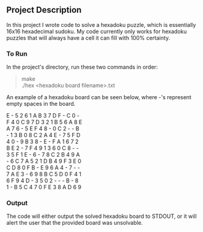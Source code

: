 ## Project Description

In this project I wrote code to solve a hexadoku puzzle, which is essentially 16x16 hexadecimal sudoku. My code currently only works for hexadoku puzzles that will always have a cell it can fill with 100% certainty.

### To Run

In the project's directory, run these two commands in order:

>make<br>
./hex \<hexadoku board filename\>.txt

An example of a hexadoku board can be seen below, where -'s represent empty spaces in the board.

E - 5 2 6 1 A B 3 7 D F - C 0 -<br>
F 4 0 C 9 7 D 3 2 1 B 5 6 A 8 E<br>
A 7 6 - 5 E F 4 8 - 0 C 2 - - B<br>
\- 1 3 B 0 8 C 2 A 4 E - 7 5 F D<br>
4 0 - 9 B 3 8 - E - F A 1 6 7 2<br>
B E 2 - 7 F 4 9 1 3 6 0 C 8 - -<br>
3 5 F 1 E - 6 - 7 8 C 2 B 4 9 A<br>
\- 6 C 7 A 5 2 1 D B 4 9 F 3 E 0<br>
C D 8 0 F B - E 9 6 A 4 - 7 - -<br>
7 A E 3 - 6 9 8 B C 5 D 0 F 4 1<br>
6 F 9 4 D - 3 5 0 2 - - - B - 8<br>
1 - B 5 C 4 7 0 F E 3 8 A D 6 9<br>

### Output

The code will either output the solved hexadoku board to STDOUT, or it will alert the user that the provided board was unsolvable.
